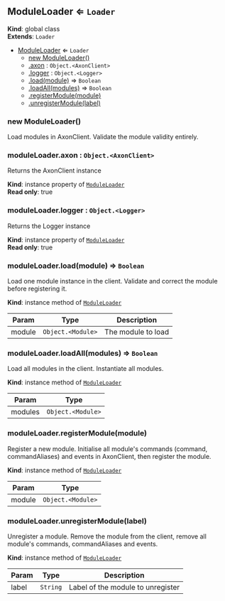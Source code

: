 <a name="ModuleLoader"></a>

## ModuleLoader ⇐ <code>Loader</code>
**Kind**: global class  
**Extends**: <code>Loader</code>  

* [ModuleLoader](#ModuleLoader) ⇐ <code>Loader</code>
    * [new ModuleLoader()](#new_ModuleLoader_new)
    * [.axon](#ModuleLoader+axon) : <code>Object.&lt;AxonClient&gt;</code>
    * [.logger](#ModuleLoader+logger) : <code>Object.&lt;Logger&gt;</code>
    * [.load(module)](#ModuleLoader+load) ⇒ <code>Boolean</code>
    * [.loadAll(modules)](#ModuleLoader+loadAll) ⇒ <code>Boolean</code>
    * [.registerModule(module)](#ModuleLoader+registerModule)
    * [.unregisterModule(label)](#ModuleLoader+unregisterModule)

<a name="new_ModuleLoader_new"></a>

### new ModuleLoader()
Load modules in AxonClient.
Validate the module validity entirely.

<a name="ModuleLoader+axon"></a>

### moduleLoader.axon : <code>Object.&lt;AxonClient&gt;</code>
Returns the AxonClient instance

**Kind**: instance property of [<code>ModuleLoader</code>](#ModuleLoader)  
**Read only**: true  
<a name="ModuleLoader+logger"></a>

### moduleLoader.logger : <code>Object.&lt;Logger&gt;</code>
Returns the Logger instance

**Kind**: instance property of [<code>ModuleLoader</code>](#ModuleLoader)  
**Read only**: true  
<a name="ModuleLoader+load"></a>

### moduleLoader.load(module) ⇒ <code>Boolean</code>
Load one module instance in the client.
Validate and correct the module before registering it.

**Kind**: instance method of [<code>ModuleLoader</code>](#ModuleLoader)  

| Param | Type | Description |
| --- | --- | --- |
| module | <code>Object.&lt;Module&gt;</code> | The module to load |

<a name="ModuleLoader+loadAll"></a>

### moduleLoader.loadAll(modules) ⇒ <code>Boolean</code>
Load all modules in the client.
Instantiate all modules.

**Kind**: instance method of [<code>ModuleLoader</code>](#ModuleLoader)  

| Param | Type |
| --- | --- |
| modules | <code>Object.&lt;Module&gt;</code> | 

<a name="ModuleLoader+registerModule"></a>

### moduleLoader.registerModule(module)
Register a new module.
Initialise all module's commands (command, commandAliases) and events in AxonClient, then register the module.

**Kind**: instance method of [<code>ModuleLoader</code>](#ModuleLoader)  

| Param | Type |
| --- | --- |
| module | <code>Object.&lt;Module&gt;</code> | 

<a name="ModuleLoader+unregisterModule"></a>

### moduleLoader.unregisterModule(label)
Unregister a module.
Remove the module from the client, remove all module's commands, commandAliases and events.

**Kind**: instance method of [<code>ModuleLoader</code>](#ModuleLoader)  

| Param | Type | Description |
| --- | --- | --- |
| label | <code>String</code> | Label of the module to unregister |

